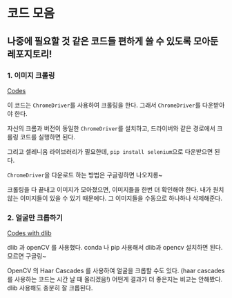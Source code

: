 # 코드 모음

## 나중에 필요할 것 같은 코드들 편하게 쓸 수 있도록 모아둔 레포지토리!

### 1. 이미지 크롤링

[Codes](https://github.com/ji-in/jiin-collection/blob/main/crawler.py)

이 코드는 `ChromeDriver`를 사용하여 크롤링을 한다. 그래서 `ChromeDriver`를 다운받아야 한다. 

자신의 크롬과 버전이 동일한 `ChromeDriver`를 설치하고, 드라이버와 같은 경로에서 크롤링 코드를 실행하면 된다.

그리고 셀레니움 라이브러리가 필요한데, `pip install selenium`으로 다운받으면 된다. 

`ChromeDriver`을 다운로드 하는 방법은 구글링하면 나오지롱~

크롤링을 다 끝내고 이미지가 모아졌으면, 이미지들을 한번 더 확인해야 한다. 내가 원치 않는 이미지들이 있을 수 있기 때문에다. 그 이미지들을 수동으로 하나하나 삭제해준다.

### 2. 얼굴만 크롭하기

[Codes with dlib]()

dlib 과 openCV 를 사용했다. conda 나 pip 사용해서 dlib과 opencv 설치하면 된다. 모르면 구글링~

OpenCV 의 Haar Cascades 를 사용하여 얼굴을 크롭할 수도 있다. (haar cascades를 사용하는 코드는 시간 날 때 올리겠음!) 어떤게 결과가 더 좋은지는 비교는 안해봤다. dlib 사용해도 충분히 잘 크롭된다.

